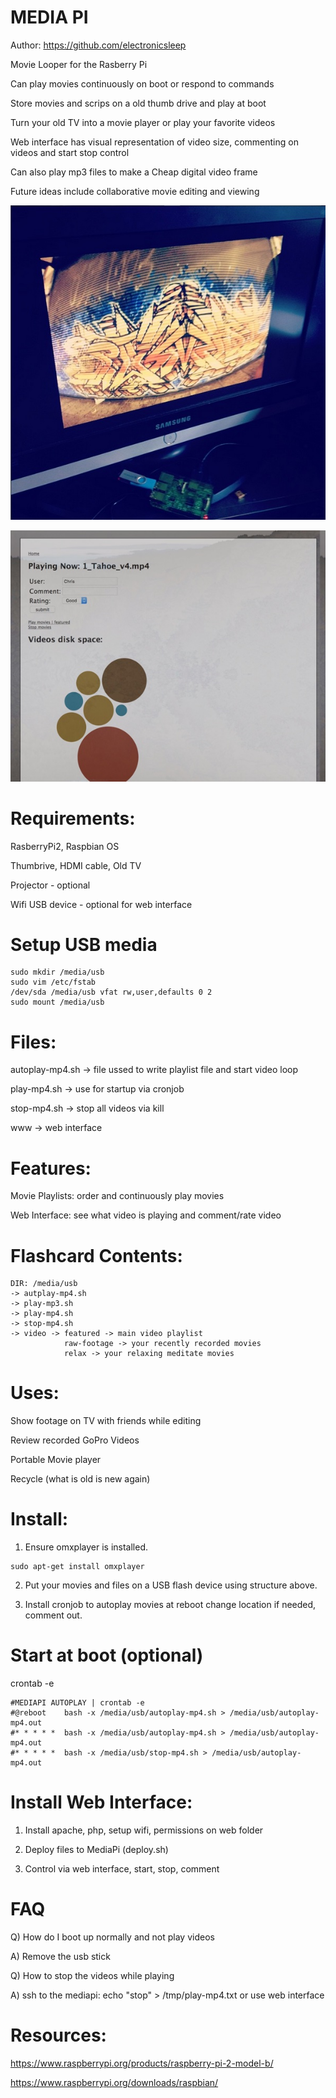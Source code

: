 MEDIA PI
========

Author: https://github.com/electronicsleep

Movie Looper for the Rasberry Pi

Can play movies continuously on boot or respond to commands

Store movies and scrips on a old thumb drive and play at boot

Turn your old TV into a movie player or play your favorite videos

Web interface has visual representation of video size, commenting on videos and start stop control

Can also play mp3 files to make a Cheap digital video frame

Future ideas include collaborative movie editing and viewing

![Alt text](screenshot.jpg?raw=true "ScreenShot")

![Alt text](screenshot-web.jpg?raw=true "ScreenShot Web Interface")

# Requirements:

RasberryPi2, Raspbian OS

Thumbrive, HDMI cable, Old TV

Projector - optional

Wifi USB device - optional for web interface



# Setup USB media

```
sudo mkdir /media/usb
sudo vim /etc/fstab
/dev/sda /media/usb vfat rw,user,defaults 0 2
sudo mount /media/usb
```

# Files:

autoplay-mp4.sh -> file ussed to write playlist file and start video loop

play-mp4.sh -> use for startup via cronjob

stop-mp4.sh -> stop all videos via kill

www -> web interface

# Features:

Movie Playlists: order and continuously play movies

Web Interface: see what video is playing and comment/rate video

# Flashcard Contents:

```
DIR: /media/usb
-> autplay-mp4.sh
-> play-mp3.sh
-> play-mp4.sh
-> stop-mp4.sh
-> video -> featured -> main video playlist
            raw-footage -> your recently recorded movies
            relax -> your relaxing meditate movies
```

# Uses:

Show footage on TV with friends while editing

Review recorded GoPro Videos

Portable Movie player

Recycle (what is old is new again)

# Install:

1. Ensure omxplayer is installed.

```
sudo apt-get install omxplayer
```

2. Put your movies and files on a USB flash device using structure above.

3. Install cronjob to autoplay movies at reboot change location if needed, comment out.

# Start at boot (optional)

crontab -e

```
#MEDIAPI AUTOPLAY | crontab -e
#@reboot    bash -x /media/usb/autoplay-mp4.sh > /media/usb/autoplay-mp4.out 
#* * * * *  bash -x /media/usb/autoplay-mp4.sh > /media/usb/autoplay-mp4.out 
#* * * * *  bash -x /media/usb/stop-mp4.sh > /media/usb/autoplay-mp4.out 
```

# Install Web Interface:

1. Install apache, php, setup wifi, permissions on web folder

2. Deploy files to MediaPi (deploy.sh)

3. Control via web interface, start, stop, comment

# FAQ

Q) How do I boot up normally and not play videos

A) Remove the usb stick

Q) How to stop the videos while playing

A) ssh to the mediapi: echo "stop" > /tmp/play-mp4.txt or use web interface


# Resources:

https://www.raspberrypi.org/products/raspberry-pi-2-model-b/

https://www.raspberrypi.org/downloads/raspbian/
